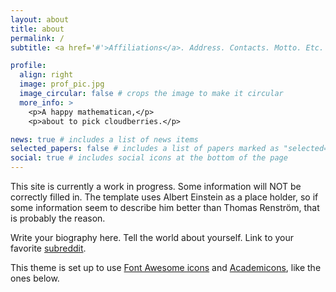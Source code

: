 ```yaml
---
layout: about
title: about
permalink: /
subtitle: <a href='#'>Affiliations</a>. Address. Contacts. Motto. Etc.

profile:
  align: right
  image: prof_pic.jpg
  image_circular: false # crops the image to make it circular
  more_info: >
    <p>A happy mathematican,</p>
    <p>about to pick cloudberries.</p>

news: true # includes a list of news items
selected_papers: false # includes a list of papers marked as "selected={true}"
social: true # includes social icons at the bottom of the page
---
```


This site is currently a work in progress. Some information will NOT be correctly filled in. The template uses Albert Einstein as a place holder, so if some information seem to describe him better than Thomas Renström, that is probably the reason.

Write your biography here. Tell the world about yourself. Link to your favorite [subreddit](http://reddit.com).

This theme is set up to use [Font Awesome icons](https://fontawesome.com/) and [Academicons](https://jpswalsh.github.io/academicons/), like the ones below.

